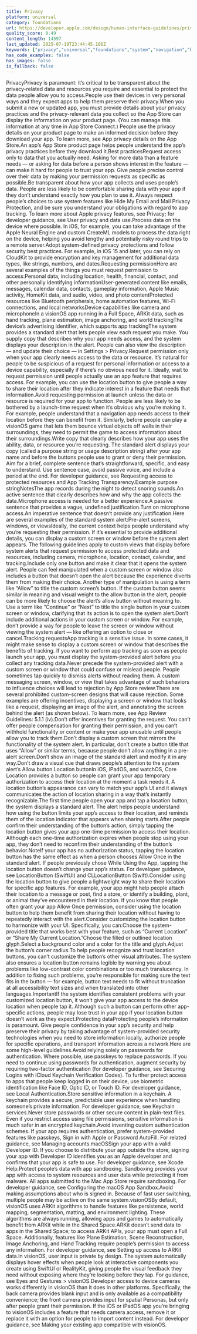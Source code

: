 ```yaml
---
title: Privacy
platform: universal
category: foundations
url: https://developer.apple.com/design/human-interface-guidelines/privacy
quality_score: 0.49
content_length: 14597
last_updated: 2025-07-19T23:44:45.106Z
keywords: ["privacy","universal","foundations","system","navigation","buttons","visual","status","color","accessibility","input","design","feedback","gestures"]
has_code_examples: false
has_images: false
is_fallback: false
---
```


PrivacyPrivacy is paramount: it’s critical to be transparent about the privacy-related data and resources you require and essential to protect the data people allow you to access.People use their devices in very personal ways and they expect apps to help them preserve their privacy.When you submit a new or updated app, you must provide details about your privacy practices and the privacy-relevant data you collect so the App Store can display the information on your product page. (You can manage this information at any time in App Store Connect.) People use the privacy details on your product page to make an informed decision before they download your app. To learn more, see App privacy details on the App Store.An app’s App Store product page helps people understand the app’s privacy practices before they download it.Best practicesRequest access only to data that you actually need. Asking for more data than a feature needs — or asking for data before a person shows interest in the feature — can make it hard for people to trust your app. Give people precise control over their data by making your permission requests as specific as possible.Be transparent about how your app collects and uses people’s data. People are less likely to be comfortable sharing data with your app if they don’t understand exactly how you plan to use it. Always respect people’s choices to use system features like Hide My Email and Mail Privacy Protection, and be sure you understand your obligations with regard to app tracking. To learn more about Apple privacy features, see Privacy; for developer guidance, see User privacy and data use.Process data on the device where possible. In iOS, for example, you can take advantage of the Apple Neural Engine and custom CreateML models to process the data right on the device, helping you avoid lengthy and potentially risky round trips to a remote server.Adopt system-defined privacy protections and follow security best practices. For example, in iOS 15 and later, you can rely on CloudKit to provide encryption and key management for additional data types, like strings, numbers, and dates.Requesting permissionHere are several examples of the things you must request permission to access:Personal data, including location, health, financial, contact, and other personally identifying informationUser-generated content like emails, messages, calendar data, contacts, gameplay information, Apple Music activity, HomeKit data, and audio, video, and photo contentProtected resources like Bluetooth peripherals, home automation features, Wi-Fi connections, and local networksDevice capabilities like camera and microphoneIn a visionOS app running in a Full Space, ARKit data, such as hand tracking, plane estimation, image anchoring, and world trackingThe device’s advertising identifier, which supports app trackingThe system provides a standard alert that lets people view each request you make. You supply copy that describes why your app needs access, and the system displays your description in the alert. People can also view the description — and update their choice — in Settings > Privacy.Request permission only when your app clearly needs access to the data or resource. It’s natural for people to be suspicious of a request for personal information or access to a device capability, especially if there’s no obvious need for it. Ideally, wait to request permission until people actually use an app feature that requires access. For example, you can use the location button to give people a way to share their location after they indicate interest in a feature that needs that information.Avoid requesting permission at launch unless the data or resource is required for your app to function. People are less likely to be bothered by a launch-time request when it’s obvious why you’re making it. For example, people understand that a navigation app needs access to their location before they can benefit from it. Similarly, before people can play a visionOS game that lets them bounce virtual objects off walls in their surroundings, they need to permit the game to access information about their surroundings.Write copy that clearly describes how your app uses the ability, data, or resource you’re requesting. The standard alert displays your copy (called a purpose string or usage description string) after your app name and before the buttons people use to grant or deny their permission. Aim for a brief, complete sentence that’s straightforward, specific, and easy to understand. Use sentence case, avoid passive voice, and include a period at the end. For developer guidance, see Requesting access to protected resources and App Tracking Transparency.Example purpose stringNotesThe app records during the night to detect snoring sounds.An active sentence that clearly describes how and why the app collects the data.Microphone access is needed for a better experience.A passive sentence that provides a vague, undefined justification.Turn on microphone access.An imperative sentence that doesn’t provide any justification.Here are several examples of the standard system alert:Pre-alert screens, windows, or viewsIdeally, the current context helps people understand why you’re requesting their permission. If it’s essential to provide additional details, you can display a custom screen or window before the system alert appears. The following guidelines apply to custom views that display before system alerts that request permission to access protected data and resources, including camera, microphone, location, contact, calendar, and tracking.Include only one button and make it clear that it opens the system alert. People can feel manipulated when a custom screen or window also includes a button that doesn’t open the alert because the experience diverts them from making their choice. Another type of manipulation is using a term like “Allow” to title the custom screen’s button. If the custom button seems similar in meaning and visual weight to the allow button in the alert, people can be more likely to choose the alert’s allow button without meaning to. Use a term like “Continue” or “Next” to title the single button in your custom screen or window, clarifying that its action is to open the system alert.Don’t include additional actions in your custom screen or window. For example, don’t provide a way for people to leave the screen or window without viewing the system alert — like offering an option to close or cancel.Tracking requestsApp tracking is a sensitive issue. In some cases, it might make sense to display a custom screen or window that describes the benefits of tracking. If you want to perform app tracking as soon as people launch your app, you must display the system-provided alert before you collect any tracking data.Never precede the system-provided alert with a custom screen or window that could confuse or mislead people. People sometimes tap quickly to dismiss alerts without reading them. A custom messaging screen, window, or view that takes advantage of such behaviors to influence choices will lead to rejection by App Store review.There are several prohibited custom-screen designs that will cause rejection. Some examples are offering incentives, displaying a screen or window that looks like a request, displaying an image of the alert, and annotating the screen behind the alert (as shown below). To learn more, see App Review Guidelines: 5.1.1 (iv).Don’t offer incentives for granting the request. You can’t offer people compensation for granting their permission, and you can’t withhold functionality or content or make your app unusable until people allow you to track them.Don’t display a custom screen that mirrors the functionality of the system alert. In particular, don’t create a button title that uses “Allow” or similar terms, because people don’t allow anything in a pre-alert screen.Don’t show an image of the standard alert and modify it in any way.Don’t draw a visual cue that draws people’s attention to the system alert’s Allow button.Location buttonIn iOS, iPadOS, and watchOS, Core Location provides a button so people can grant your app temporary authorization to access their location at the moment a task needs it. A location button’s appearance can vary to match your app’s UI and it always communicates the action of location sharing in a way that’s instantly recognizable.The first time people open your app and tap a location button, the system displays a standard alert. The alert helps people understand how using the button limits your app’s access to their location, and reminds them of the location indicator that appears when sharing starts.After people confirm their understanding of the button’s action, simply tapping the location button gives your app one-time permission to access their location. Although each one-time authorization expires when people stop using your app, they don’t need to reconfirm their understanding of the button’s behavior.NoteIf your app has no authorization status, tapping the location button has the same effect as when a person chooses Allow Once in the standard alert. If people previously chose While Using the App, tapping the location button doesn’t change your app’s status. For developer guidance, see LocationButton (SwiftUI) and CLLocationButton (Swift).Consider using the location button to give people a lightweight way to share their location for specific app features. For example, your app might help people attach their location to a message or post, find a store, or identify a building, plant, or animal they’ve encountered in their location. If you know that people often grant your app Allow Once permission, consider using the location button to help them benefit from sharing their location without having to repeatedly interact with the alert.Consider customizing the location button to harmonize with your UI. Specifically, you can:Choose the system-provided title that works best with your feature, such as “Current Location” or “Share My Current Location.”Choose the filled or outlined location glyph.Select a background color and a color for the title and glyph.Adjust the button’s corner radius.To help people recognize and trust location buttons, you can’t customize the button’s other visual attributes. The system also ensures a location button remains legible by warning you about problems like low-contrast color combinations or too much translucency. In addition to fixing such problems, you’re responsible for making sure the text fits in the button — for example, button text needs to fit without truncation at all accessibility text sizes and when translated into other languages.ImportantIf the system identifies consistent problems with your customized location button, it won’t give your app access to the device location when people tap it. Although such a button can perform other app-specific actions, people may lose trust in your app if your location button doesn’t work as they expect.Protecting dataProtecting people’s information is paramount. Give people confidence in your app’s security and help preserve their privacy by taking advantage of system-provided security technologies when you need to store information locally, authorize people for specific operations, and transport information across a network.Here are some high-level guidelines.Avoid relying solely on passwords for authentication. Where possible, use passkeys to replace passwords. If you need to continue using passwords for authentication, augment security by requiring two-factor authentication (for developer guidance, see Securing Logins with iCloud Keychain Verification Codes). To further protect access to apps that people keep logged in on their device, use biometric identification like Face ID, Optic ID, or Touch ID. For developer guidance, see Local Authentication.Store sensitive information in a keychain. A keychain provides a secure, predictable user experience when handling someone’s private information. For developer guidance, see Keychain services.Never store passwords or other secure content in plain-text files. Even if you restrict access using file permissions, sensitive information is much safer in an encrypted keychain.Avoid inventing custom authentication schemes. If your app requires authentication, prefer system-provided features like passkeys, Sign in with Apple or Password AutoFill. For related guidance, see Managing accounts.macOSSign your app with a valid Developer ID. If you choose to distribute your app outside the store, signing your app with Developer ID identifies you as an Apple developer and confirms that your app is safe to use. For developer guidance, see Xcode Help.Protect people’s data with app sandboxing. Sandboxing provides your app with access to system resources and user data while protecting it from malware. All apps submitted to the Mac App Store require sandboxing. For developer guidance, see Configuring the macOS App Sandbox.Avoid making assumptions about who is signed in. Because of fast user switching, multiple people may be active on the same system.visionOSBy default, visionOS uses ARKit algorithms to handle features like persistence, world mapping, segmentation, matting, and environment lighting. These algorithms are always running, allowing apps and games to automatically benefit from ARKit while in the Shared Space.ARKit doesn’t send data to apps in the Shared Space; to access ARKit APIs, your app must open a Full Space. Additionally, features like Plane Estimation, Scene Reconstruction, Image Anchoring, and Hand Tracking require people’s permission to access any information. For developer guidance, see Setting up access to ARKit data.In visionOS, user input is private by design. The system automatically displays hover effects when people look at interactive components you create using SwiftUI or RealityKit, giving people the visual feedback they need without exposing where they’re looking before they tap. For guidance, see Eyes and Gestures > visionOS.Developer access to device cameras works differently in visionOS than it does in other platforms. Specifically, the back camera provides blank input and is only available as a compatibility convenience; the front camera provides input for spatial Personas, but only after people grant their permission. If the iOS or iPadOS app you’re bringing to visionOS includes a feature that needs camera access, remove it or replace it with an option for people to import content instead. For developer guidance, see Making your existing app compatible with visionOS.